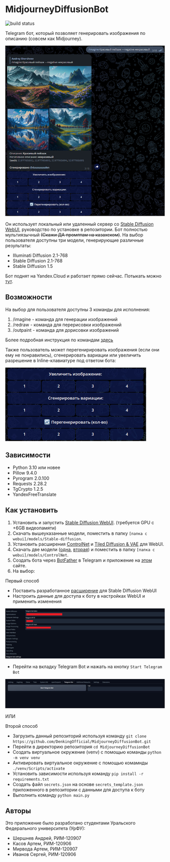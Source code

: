 # MidjourneyDiffusionBot

![build status](https://img.shields.io/github/actions/workflow/status/DenkingOfficial/MidjourneyDiffusionBot/python-app.yml?style=flat-square)

Telegram бот, который позволяет генерировать изображения по описанию (совсем как Midjourney).

![Bot UI](/static/bot-ui.jpg)

Он использует локальный или удаленный сервер со [Stable Diffusion WebUI](https://github.com/DenkingOfficial/pure-sd-webui), руководство по установке в репозитории. Бот полностью мультиязычный ~~(Скажи ДА промптам на казахском)~~. На выбор пользователя доступны три модели, генерирующие различные результаты:

* Illuminati Diffusion 2.1-768
* Stable Diffusion 2.1-768
* Stable Diffusion 1.5

Бот поднят на Yandex.Cloud и работает прямо сейчас. Потыкать можно [тут](https://t.me/midjourneydiffusion_bot).

## Возможности

На выбор для пользователя доступны 3 команды для исполнения:
1. /imagine - команда для генерации изображений
2. /redraw - команда для перерисовки изображений
3. /outpaint - команда для дорисовки изображений

Более подробная инструкция по командам [здесь](https://github.com/DenkingOfficial/MidjourneyDiffusionBot/wiki/%D0%94%D0%BE%D0%BA%D1%83%D0%BC%D0%B5%D0%BD%D1%82%D0%B0%D1%86%D0%B8%D1%8F-%D0%BF%D0%BE-%D0%BA%D0%BE%D0%BC%D0%B0%D0%BD%D0%B4%D0%B0%D0%BC)

Также пользователь может перегенирировать изображения (если они ему не понравились), сгенерировать вариации или увеличить разрешение в Inline-клавиатуре под ответом бота:

![Inline Keyboard](/static/inline-keyboard.jpg)

## Зависимости

- Python 3.10 или новее
- Pillow 9.4.0
- Pyrogram 2.0.100
- Requests 2.28.2
- TgCrypto 1.2.5
- YandexFreeTranslate

## Как установить

1. Установить и запустить [Stable Diffusion WebUI](https://github.com/DenkingOfficial/pure-sd-webui). (требуется GPU с +6GB видеопамяти)
2. Скачать вышеуказанные модели, поместить в папку `[папка с webui]/models/Stable-diffusion`.
3. Установить расширения [ControlNet](https://github.com/Mikubill/sd-webui-controlnet) и [Tiled Diffusion & VAE](https://github.com/pkuliyi2015/multidiffusion-upscaler-for-automatic1111) для WebUI.
4. Скачать две модели ([одна](https://huggingface.co/lllyasviel/control_v11p_sd15_softedge/blob/main/diffusion_pytorch_model.fp16.safetensors), [вторая](https://huggingface.co/lllyasviel/control_v11p_sd15_inpaint/blob/main/diffusion_pytorch_model.fp16.safetensors)) и поместить в папку `[папка с webui]/models/ControlNet`.
5. Создать бота через [BotFather](https://t.me/BotFather) в Telegram и приложение на [этом](https://telegram.org/apps) сайте.
6. На выбор:

Первый способ

+ Поставить разработанное [расширение](https://github.com/DenkingOfficial/sd-telegram-bot-extension) для Stable Diffusion WebUI
+ Настроить данные для доступа к боту в настройках WebUI и применить изменения

![WebUI Settings](/static/webui-extension.jpg)

+ Перейти на вкладку Telegram Bot и нажать на кнопку `Start Telegram Bot`

![WebUI Bot Tab](/static/webui-bot-tab.jpg)

ИЛИ

Второй способ

+ Загрузить данный репозиторий используя команду `git clone https://github.com/DenkingOfficial/MidjourneyDiffusionBot.git`
+ Перейти в директорию репозитория `cd MidjourneyDiffusionBot`
+ Cоздать виртуальное окружение (venv) с помощью команды `python -m venv venv`
+ Активировать виртуальное окружение с помощью комамнды `./venv/Scripts/activate`
+ Установить зависимости используя команду `pip install -r requirements.txt`
+ Создать файл `secrets.json` на основе `secrets_template.json` приложенного в репозитории с данными для доступа к боту
+ Выполнить команду `python main.py`

## Авторы

Это приложение было разработано студентами Уральского Федерального университета (УрФУ):

- Шершнев Андрей, РИМ-120907
- Касов Артем, РИМ-120906
- Мирвода Артем, РИМ-120907 
- Иванов Сергей, РИМ-120906